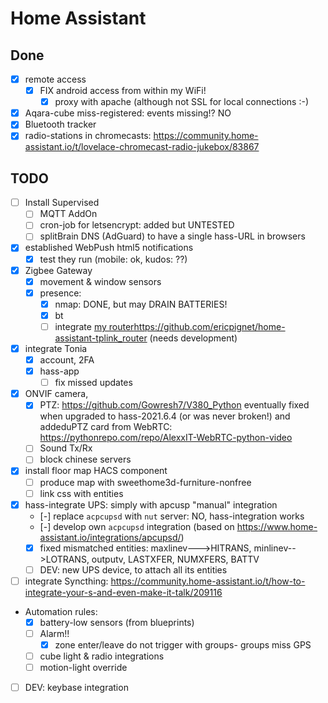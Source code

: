 # Home Assistant

## Done

- [x] remote access
  - [x] FIX android access from within my WiFi!
    - [x] proxy with apache (although not SSL for local connections :-)
- [x] Aqara-cube miss-registered: events missing!? NO
- [x] Bluetooth tracker
- [x] radio-stations in chromecasts: https://community.home-assistant.io/t/lovelace-chromecast-radio-jukebox/83867

## TODO

- [ ] Install Supervised
  - [ ] MQTT AddOn
  - [ ] cron-job for letsencrypt: added but UNTESTED
  - [ ] splitBrain DNS (AdGuard) to have a single hass-URL in browsers
- [x] established WebPush html5 notifications
  - [x] test they run (mobile: ok, kudos: ??)
- [x] Zigbee Gateway
  - [x] movement & window sensors
  - [x] presence:
    - [x] nmap: DONE, but may DRAIN BATTERIES!
    - [x] bt
    - [ ] integrate [my router]()https://github.com/ericpignet/home-assistant-tplink_router (needs development)
- [x] integrate Tonia
  - [x] account, 2FA
  - [x] hass-app
    - [ ] fix missed updates
- [x] ONVIF camera,
  - [x] PTZ: https://github.com/Gowresh7/V380_Python
    eventually fixed when upgraded to hass-2021.6.4 (or was never broken!)
    and addeduPTZ card from WebRTC: https://pythonrepo.com/repo/AlexxIT-WebRTC-python-video
  - [ ] Sound Tx/Rx
  - [ ] block chinese servers
- [x] install floor map HACS component
  - [ ] produce map with sweethome3d-furniture-nonfree
  - [ ] link css with entities
- [x] hass-integrate UPS: simply with apcusp "manual" integration
  - [-] replace `acpcupsd` with `nut` server: NO, hass-integration works
  - [-] develop own `acpcupsd` integration (based on https://www.home-assistant.io/integrations/apcupsd/)
  - [x] fixed mismatched entities: maxlinev--->HITRANS, minlinev-->LOTRANS, outputv, LASTXFER, NUMXFERS, BATTV
  - [ ] DEV: new  UPS device, to attach all its entities
 - [ ] integrate Syncthing: https://community.home-assistant.io/t/how-to-integrate-your-s-and-even-make-it-talk/209116
- Automation rules:
  - [x] battery-low sensors (from blueprints)
  - [ ] Alarm!!
    - [x] zone enter/leave do not trigger with groups- groups miss GPS
  - [ ] cube light & radio integrations
  - [ ] motion-light override
- [ ] DEV: keybase integration
